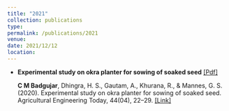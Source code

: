 ```yaml
---
title: "2021"
collection: publications
type: 
permalink: /publications/2021
venue:
date: 2021/12/12
location: 
---
```


- **Experimental study on okra planter for sowing of soaked seed** [[Pdf]](https://github.com/cmbadgujar10/cmbadgujar10.github.io/blob/master/files/2021Soaked.pdf)
    
    **C M Badgujar**, Dhingra, H. S., Gautam, A., Khurana, R., & Mannes, G. S. (2020). Experimental study on okra planter for sowing of soaked seed. Agricultural               Engineering Today, 44(04), 22–29. [[Link]](http://dx.doi.org/10.52151/aet2020444.1527)
    
